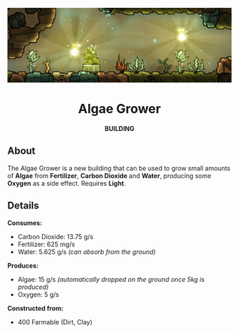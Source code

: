 <div align="center">

![image](./Preview/banner.png)

# Algae Grower

**BUILDING**

</div>

## About
The Algae Grower is a new building that can be used to grow small amounts of **Algae** from **Fertilizer**, **Carbon Dioxide** and **Water**, producing some **Oxygen** as a side effect. Requires **Light**.

## Details
**Consumes:**
* Carbon Dioxide: 13.75 g/s
* Fertilizer: 625 mg/s
* Water: 5.625 g/s *(can absorb from the ground)*

**Produces:**
* Algae: 15 g/s *(automatically dropped on the ground once 5kg is produced)*
* Oxygen: 5 g/s

**Constructed from:** 
* 400 Farmable (Dirt, Clay)

